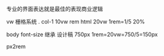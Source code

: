专业的界面表达就是最佳的表现商业逻辑

vw 栅格系统 
. col-1 10vw
rem html 20vw 1rem=1/5 20%

body font-size 继承 
设计稿 750px 1rem=20vw=750/5=150px

px2rem